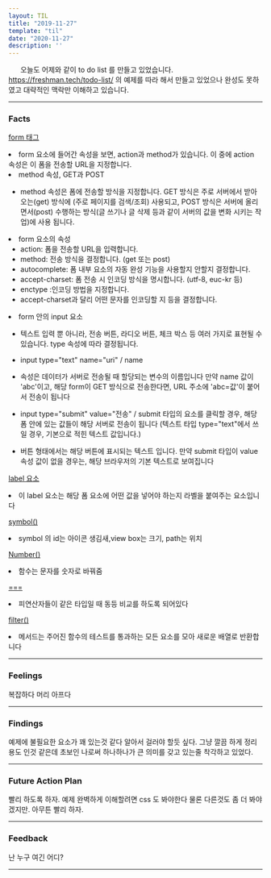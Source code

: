 ```yaml
---
layout: TIL
title: "2019-11-27"
template: "til"
date: "2020-11-27"
description: ''
---
```


&nbsp;&nbsp;&nbsp;&nbsp;&nbsp; 오늘도 어제와 같이 to do list 를 만들고 있었습니다. 
<https://freshman.tech/todo-list/> 의 예제를 따라 해서 만들고 있었으나 완성도 못하였고 대략적인 맥락만 이해하고 있습니다.

----

<h3>Facts</h3>

[form 태그](http://www.nextree.co.kr/p8428/)

<li>form 요소에 들어간 속성을 보면, action과 method가 있습니다. 이 중에 action 속성은 이 폼을 전송할 URL을 지정합니다.</li>

<li>method 속성, GET과 POST</li>

- method 속성은 폼에 전송할 방식을 지정합니다. 
GET 방식은 주로 서버에서 받아오는(get) 방식에 (주로 페이지를 검색/조회) 사용되고, POST 방식은 서버에 올리면서(post) 수행하는 방식(글 쓰기나 글 삭제 등과 같이 서버의 값을 변화 시키는 작업)에 사용 됩니다.

<li>
form 요소의 속성

- action: 폼을 전송할 URL을 입력합니다.
- method: 전송 방식을 결정합니다. (get 또는 post)
- autocomplete: 폼 내부 요소의 자동 완성 기능을 사용할지 안할지 결정합니다.
- accept-charset: 폼 전송 시 인코딩 방식을 명시합니다. (utf-8, euc-kr 등)
- enctype :인코딩 방법을 지정합니다. 
-  accept-charset과 달리 어떤 문자를 인코딩할 지 등을 결정합니다.

<li>form 안의 input 요소

- 텍스트 입력 뿐 아니라, 전송 버튼, 라디오 버튼, 체크 박스 등 여러 가지로 표현될 수 있습니다. type 속성에 따라 결정됩니다.</li>

- input type="text" name="uri" /
name 
- 속성은 데이터가 서버로 전송될 때 할당되는 변수의 이름입니다
만약 name 값이 'abc'이고, 해당 form이 GET 방식으로 전송한다면, URL 주소에 'abc=값'이 붙어서 전송이 됩니다

- input type="submit" value="전송" /
submit 타입의 요소를 클릭할 경우, 해당 폼 안에 있는 값들이 해당 서버로 전송이 됩니다
(텍스트 타입 type="text"에서 쓰일 경우, 기본으로 적힌 텍스트 값입니다.) 
- 버튼 형태에서는 해당 버튼에 표시되는 텍스트 입니다. 만약 submit 타입이 value 속성 값이 없을 경우는, 해당 브라우저의 기본 텍스트로 보여집니다

[label 요소](http://webberstudy.com/html-css/html-3/form-1/)
<li>이 label 요소는 해당 폼 요소에 어떤 값을 넣어야 하는지 라벨을 붙여주는 요소입니다</li>

[symbol()](https://developer.mozilla.org/ko/docs/Web/JavaScript/Reference/Global_Objects/Symbol)
<li>symbol 의 id는 아이콘 생김새,view box는 크기, path는 위치</li>

[Number()](https://developer.mozilla.org/ko/docs/Web/JavaScript/Reference/Global_Objects/Number)
<li>함수는 문자를 숫자로 바꿔줌</li>

[===](https://developer.mozilla.org/ko/docs/Web/JavaScript/Reference/Operators/Comparison_Operators) <li>피연산자들이 같은 타입일 때 동등 비교를 하도록 되어있다</li>

[filter()](https://developer.mozilla.org/ko/docs/Web/JavaScript/Reference/Global_Objects/Array/filter) 
<li>메서드는 주어진 함수의 테스트를 통과하는 모든 요소를 모아 새로운 배열로 반환합니다</li>

-----

<h3>Feelings</h3> 복잡하다 머리 아프다

------

<h3>Findings</h3> 예제에 불필요한 요소가 꽤 있는것 같다 알아서 걸러야 할듯 싶다. 그냥 깔끔 하게 정리 용도 인것 같은데 초보인 나로써 하나하나가 큰 의미를 갖고 있는줄 착각하고 있었다.

-------

<h3>Future Action Plan</h3> 빨리 하도록 하자. 예제 완벽하게 이해할려면 css 도 봐야한다 물론 다른것도 좀 더 봐야겠지만. 아무튼 빨리 하자.

------

<h3>Feedback</h3> 난 누구 여긴 어디?

-------

